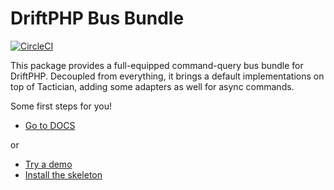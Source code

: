 # DriftPHP Bus Bundle

[![CircleCI](https://circleci.com/gh/driftphp/bus-bundle.svg?style=svg)](https://circleci.com/gh/driftphp/bus-bundle)

This package provides a full-equipped command-query bus bundle for DriftPHP.
Decoupled from everything, it brings a default implementations on top of
Tactician, adding some adapters as well for async commands.

Some first steps for you!

- [Go to DOCS](https://driftphp.io/#/?id=bus-bundle)

or

- [Try a demo](https://github.com/driftphp/demo)
- [Install the skeleton](https://github.com/driftphp/skeleton)